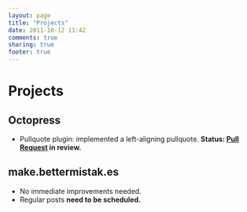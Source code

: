 ```yaml
---
layout: page
title: "Projects"
date: 2011-10-12 11:42
comments: true
sharing: true
footer: true
---
```


# Projects #

## Octopress ##
* Pullquote plugin: implemented a left-aligning pullquote. **Status: [Pull Request][1] in review.**

## make.bettermistak.es ##
* No immediate improvements needed.
* Regular posts **need to be scheduled.**

[1]:	https://github.com/imathis/octopress/pull/215